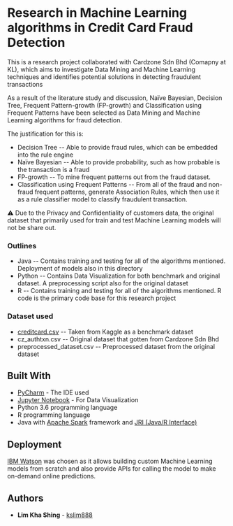 # Research in Machine Learning algorithms in Credit Card Fraud Detection

This is a research project collaborated with Cardzone Sdn Bhd (Comapny at KL), which aims to investigate Data Mining and Machine Learning techniques and identifies potential solutions in detecting fraudulent transactions

As a result of the literature study and discussion, Naïve Bayesian, Decision Tree, Frequent Pattern-growth (FP-growth) and Classification using Frequent Patterns have been selected as Data Mining and Machine Learning algorithms for fraud detection. 

The justification for this is:
* Decision Tree -- Able to provide fraud rules, which can be embedded into the rule engine
* Naïve Bayesian -- Able to provide probability, such as how probable is the transaction is a fraud
* FP-growth -- To mine frequent patterns out from the fraud dataset. 
* Classification using Frequent Patterns -- From all of the fraud and non-fraud frequent patterns, generate Association Rules, which then use it as a rule classifier model to classify fraudulent transaction. 

:warning: Due to the Privacy and Confidentiality of customers data, the original dataset that primarily used for train and test Machine Learning models will not be share out. 

### Outlines
* Java  -- Contains training and testing for all of the algorithms mentioned. Deployment of models also in this directory
* Python -- Contains Data Visualization for both benchmark and original dataset. A preprocessing script also for the original dataset
* R --  Contains training and testing for all of the algorithms mentioned. R code is the primary code base for this research project

### Dataset used
* [creditcard.csv](https://www.kaggle.com/mlg-ulb/creditcardfraud) -- Taken from Kaggle as a benchmark dataset
* cz_authtxn.csv -- Original dataset that gotten from Cardzone Sdn Bhd
* preprocessed_dataset.csv -- Preprocessed dataset from the original dataset

## Built With
* [PyCharm](https://www.jetbrains.com/pycharm/) - The IDE used
* [Jupyter Notebook](https://jupyter.org/) - For Data Visualization
* Python 3.6 programming language
* R programming language
* Java with [Apache Spark](https://spark.apache.org/) framework and [JRI (Java/R Interface)](http://www.rforge.net/JRI/) 

## Deployment
[IBM Watson](https://www.ibm.com/watson) was chosen as it allows building custom Machine Learning models from scratch and also provide APIs for calling the model to make on-demand online predictions.

## Authors
* **Lim Kha Shing** - [kslim888](https://github.com/kslim888)
